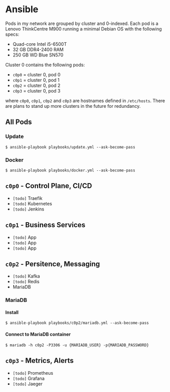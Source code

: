 # Ansible

Pods in my network are grouped by cluster and 0-indexed. Each pod is a Lenovo ThinkCentre M900 running a minimal Debian OS with the following specs:
- Quad-core Intel i5-6500T
- 32 GB DDR4-2400 RAM
- 250 GB WD Blue SN570

Cluster 0 contains the following pods:
- `c0p0` = cluster 0, pod 0
- `c0p1` = cluster 0, pod 1
- `c0p2` = cluster 0, pod 2
- `c0p3` = cluster 0, pod 3

where `c0p0`, `c0p1`, `c0p2` and `c0p3` are hostnames defined in `/etc/hosts`. There are plans to stand up more clusters in the future for redundancy.

## All Pods

### Update
    $ ansible-playbook playbooks/update.yml --ask-become-pass

### Docker
    $ ansible-playbook playbooks/docker.yml --ask-become-pass

## `c0p0` - Control Plane, CI/CD
- `[todo]` Traefik
- `[todo]` Kubernetes
- `[todo]` Jenkins

## `c0p1` - Business Services
- `[todo]` App
- `[todo]` App
- `[todo]` App

## `c0p2` - Persitence, Messaging
- `[todo]` Kafka
- `[todo]` Redis
- MariaDB

### MariaDB

#### Install
    $ ansible-playbook playbooks/c0p2/mariadb.yml --ask-become-pass

#### Connect to MariaDB container
    $ mariadb -h c0p2 -P3306 -u {MARIADB_USER} -p{MARIADB_PASSWORD}

## `c0p3` - Metrics, Alerts
- `[todo]` Prometheus
- `[todo]` Grafana
- `[todo]` Jaeger
